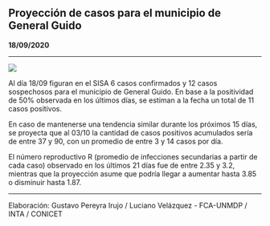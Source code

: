 ## Proyección de casos para el municipio de General Guido

**18/09/2020**

---
![](proyección_general_guido.png?raw=true)

Al día 18/09 figuran en el SISA 6 casos confirmados y 12 casos sospechosos para el municipio de General Guido. En base a la positividad de 50% observada en los últimos días, se estiman a la fecha un total de 11 casos positivos.

En caso de mantenerse una tendencia similar durante los próximos 15 días, se proyecta que al 03/10 la cantidad de casos positivos acumulados sería de entre 37 y 90, con un promedio de entre 3 y 14 casos por día.

El número reproductivo R (promedio de infecciones secundarias a partir de cada caso) observado en los últimos 21 días fue de entre 2.35 y 3.2, mientras que la proyección asume que podría llegar a aumentar hasta 3.85 o disminuir hasta 1.87. 

---

Elaboración: Gustavo Pereyra Irujo / Luciano Velázquez - FCA-UNMDP / INTA / CONICET

